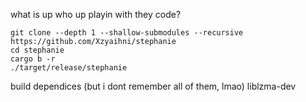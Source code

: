 what is up
who up playin with they code?

```
git clone --depth 1 --shallow-submodules --recursive https://github.com/Xzyaihni/stephanie
cd stephanie
cargo b -r
./target/release/stephanie
```

build dependices (but i dont remember all of them, lmao)
liblzma-dev
